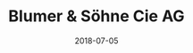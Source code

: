 ﻿---
title:          "Blumer & Söhne Cie AG"
date:           "2018-07-05"
draft:          false
robotsExclude:  true
forceNowrap:    false
---
